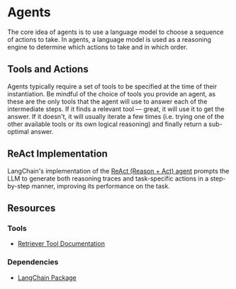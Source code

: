 # Agents

The core idea of agents is to use a language model to choose a sequence of actions to take. In agents, a language model is used as a reasoning engine to determine which actions to take and in which order. 

## Tools and Actions

Agents typically require a set of tools to be specified at the time of their instantiation. 
Be mindful of the choice of tools you provide an agent, as these are the only tools that the agent will use to answer each of the intermediate steps. If it finds a relevant tool — great, it will use it to get the answer. If it doesn't, it will usually iterate a few times (i.e. trying one of the other available tools or its own logical reasoning) and finally return a sub-optimal answer.

## ReAct Implementation

LangChain's implementation of the [ReAct (Reason + Act) agent](https://arxiv.org/abs/2210.03629)
prompts the LLM to generate both reasoning traces and task-specific actions in a step-by-step manner, improving its performance on the task.

## Resources

### Tools
- [Retriever Tool Documentation](https://python.langchain.com/api_reference/core/tools/langchain_core.tools.retriever.create_retriever_tool.html#langchain_core.tools.retriever.create_retriever_tool)

### Dependencies
- [LangChain Package](https://pypi.org/project/langchain/)